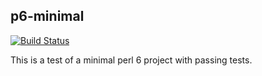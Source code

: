 
p6-minimal
----------
[![Build Status](https://travis-ci.org/bduggan/p6-minimal.svg)](https://travis-ci.org/bduggan/p6-minimal)

This is a test of a minimal perl 6 project with passing tests.

